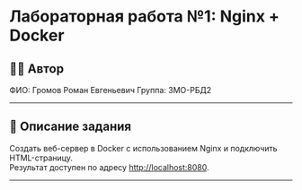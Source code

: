 # Лабораторная работа №1: Nginx + Docker

## 👩‍💻 Автор
ФИО: Громов Роман Евгеньевич
Группа: 3МО-РБД2

---

## 📌 Описание задания
Создать веб-сервер в Docker с использованием Nginx и подключить HTML-страницу.  
Результат доступен по адресу [http://localhost:8080](http://localhost:8080).

---